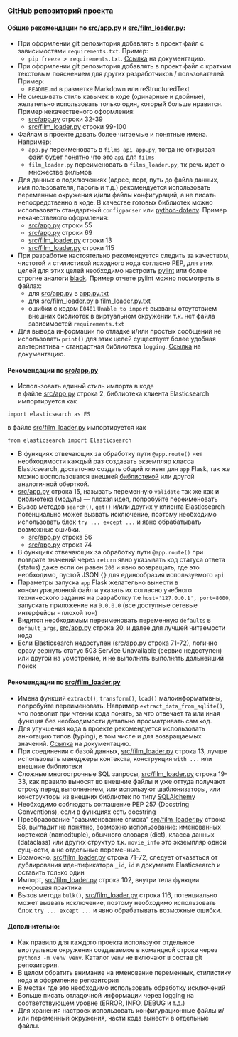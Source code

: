### [GitHub репозиторий проекта](https://github.com/ProstoSawa/praktikum)

#### Общие рекомендации по [src/app.py](src/app.py) и [src/film_loader.py](src/film_loader.py):
- При оформлении git репозитория добавлять в проект файл с зависимостями `requirements.txt`. 
Пример: 
    - `pip freeze > requirements.txt`. [Ссылка](https://pip.pypa.io/en/stable/user_guide) на документацию.
- При оформлении git репозитория добавлять в проект файл с кратким текстовым пояснением 
для других разработчиков / пользователей. Пример: 
    - `README.md` в разметке Markdown или reStructuredText
- Не смешивать стиль кавычек в коде (одинарные и двойные), желательно использовать только один, который больше нравится. 
Пример некачественого оформления: 
    - [src/app.py](src/app.py#L32-L39) строки 32-39
    - [src/film_loader.py](src/film_loader.py#L99-L100) строки 99-100
- Файлам в проекте давать более читаемые и понятные имена. Например:
    - `app.py` переименовать в `films_api_app.py`, тогда не открывая файл будет понятно что это `api` для `films`
    - `film_loader.py` переименовать в `films_loader.py`,  тк речь идет о множестве фильмов
- Для данных о подключениях (адрес, порт, путь до файла данных, имя пользователя, пароль и т.д.) 
рекомендуется использовать переменные окружения и/или файлы конфигураций, а не писать непосредственно в коде. 
В качестве готовых библиотек можно использовать стандартный `configparser` 
или [python-dotenv](https://pypi.org/project/python-dotenv). 
Пример некачественого оформления:
    - [src/app.py](src/app.py#L55) строки 55
    - [src/app.py](src/app.py#L69) строки 69
    - [src/film_loader.py](src/film_loader.py#L13) строки 13
    - [src/film_loader.py](src/film_loader.py#L115) строки 115
- При разработке настоятельно рекомендуется следить за качеством, чистотой и стилистикой исходного кода 
согласно PEP, для этих целей для этих целей необходимо настроить 
[pylint](https://www.pylint.org) или более строгие аналоги [black](https://github.com/psf/black).
Пример отчете pylint можно посмотреть в файлах:
    - для [src/app.py](src/app.py) в [app.py.txt](app.py.txt)
    - для [src/film_loader.py](src/film_loader.py) в [film_loader.py.txt](film_loader.py.txt)
    - ошибки с кодом `E0401` `Unable to import` вызваны отсутствием внешних библиотек в виртуальном окружении т.к. 
    нет файла зависимостей `requirements.txt`
- Для вывода информации по отладке и/или простых сообщений не использовать `print()` для этих целей существует более удобная 
альтернатива - стандартная библиотека `logging`. [Ссылка](https://docs.python.org/3/library/logging.html) на документацию.

#### Рекомендации по [src/app.py](src/app.py)
- Использовать единый стиль импорта в коде  
в файле [src/app.py](src/app.py#L2) строка 2, библиотека клиента Elasticsearch импортируется как
```text
import elasticsearch as ES
```
в файле [src/film_loader.py](src/film_loader.py#L4) импортируется как
```
from elasticsearch import Elasticsearch
```
- В функциях отвечающих за обработку пути `@app.route()` нет необходимости каждый раз создавать 
экземпляр класса Elasticsearch, достаточно создать общий клиент для `app` Flask, так же можно
воспользоватся внешней [библиотекой](https://github.com/CalthorpeAnalytics/flask-elasticsearch) или 
другой аналогичной оберткой.
- [src/app.py](src/app.py#L15) строка 15, называть переменную `validate` так же как и библиотека (модуль) — плохая идея, 
попробуйте переименовать
- Вызов методов `search()`, `get()` и/или других у клиента Elasticsearch потенциально может вызвать исключение, 
поэтому необходимо использовать блок `try ... except ...` и явно обрабатывать возможные ошибки.
    - [src/app.py](src/app.py#L56) строка 56
    - [src/app.py](src/app.py#L74) строка 74
- В функциях отвечающих за обработку пути `@app.route()` при возврате значений через `return` явно 
указывать код статуса ответа (status) даже если он равен `200` и явно возвращать, где это необходимо, пустой JSON `{}` 
для единообразия используемого `api`
- Параметры запуска `app` Flask желательно вынести в конфигурационной файл и указать их согласно 
учебного технического задания на разработку т.е  `host='127.0.0.1', port=8000`, запускать приложение на `0.0.0.0` 
(все доступные сетевые интерфейсы - плохой тон)
- Видится необходимым переименовать переменную `defaults` в `default_args`, [src/app.py](src/app.py#L20) строка 20,
и далее для лучшей читаемости кода
- Если Elasticsearch недоступен ([src/app.py](src/app.py#L71-L72) строка 71-72), логично сразу вернуть 
статус 503 Service Unavailable (сервис недоступен) или другой на усмотрение, и не выполнять выполнять 
дальнейший поиск

#### Рекомендации по [src/film_loader.py](src/film_loader.py)
- Имена функций `extract()`, `transform()`, `load()` малоинформативны, попробуйте переименовать. 
Например `extract_data_from_sqlite()`, что позволит при чтении кода понять, за что отвечает та или 
иная функция без необходимости детально просматривать сам код.
- Для улучшения кода в проекте рекомендуется использовать аннотацию типов (typing), в том числе и для 
возвращаемых значений. [Ссылка](https://docs.python.org/3/library/typing.html) на документацию.
- При соединении с базой данных, [src/film_loader.py](src/film_loader.py#L13) строка 13,  лучше использовать 
менеджеры контекста, конструкция `with ...` или внешние библиотеки
- Сложные многострочные SQL запросы, [src/film_loader.py](src/film_loader.py#L19-L33) строка 19-33, как правило выносят 
во внешние файлы и уже оттуда получают строку перед выполнением, или используют шаблонизаторы, 
или конструкторы из внешних библиотек по типу [SQLAlchemy](https://www.sqlalchemy.org)   
- Необходимо соблюдать соглашение PEP 257 (Docstring Conventions), если в функциях есть docstring
- Преобразование "разыменование списка" [src/film_loader.py](src/film_loader.py#L58) строка 58, выгладит 
не понятно, возможно использование: именованных кортежей (namedtuple), обычного словаря (dict), 
класса данных (dataclass) или других структур т.к. `movie_info` это экземпляр 
одной сущности, а не отдельные переменные.
- Возможно, [src/film_loader.py](src/film_loader.py#L71-L72) строка 71-72, следует отказаться от дублирования 
идентификатора `_id`, `id` в документе Elasticsearch и оставить только один
- Импорт, [src/film_loader.py](src/film_loader.py#L102) строка 102, внутри тела функции нехорошая практика
- Вызов метода `bulk()`, [src/film_loader.py](src/film_loader.py#L116) строка 116, потенциально может вызвать исключение, 
поэтому необходимо использовать блок `try ... except ...` и явно обрабатывать возможные ошибки.

#### Дополнительно:
 - Как правило для каждого проекта используют отдельное виртуальное окружения создаваемое 
 в командной строке через `python3 -m venv venv`. Каталог `venv` не включают в состав git репозитория.
- В целом обратить внимание на именование переменных, стилистику кода и оформление репозитория
- В местах где это необходимо использовать обработку исключений
- Больше писать отладочной информации через logging на соответствующем уровне (ERROR, INFO, DEBUG и т.д.) 
- Для хранения настроек использовать конфигурационные файлы и/или переменный окружения, части кода вынести в отдельные файлы.
